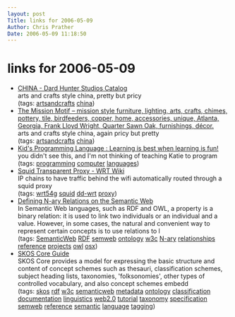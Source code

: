```yaml
---
layout: post
Title: links for 2006-05-09  
Author: Chris Prather
Date: 2006-05-09 11:18:50
---
```


# links for 2006-05-09
<ul class="delicious">
	<li>
		<div class="delicious-link"><a href="http://www.dardhunter.com/shop/?shop=1&cart=183809&cat=37&">CHINA - Dard Hunter Studios Catalog</a></div>
		<div class="delicious-extended">arts and crafts style china, pretty but pricy</div>
		<div class="delicious-tags">(tags: <a href="http://del.icio.us/perigrin/artsandcrafts">artsandcrafts</a> <a href="http://del.icio.us/perigrin/china">china</a>)</div>
	</li>
	<li>
		<div class="delicious-link"><a href="http://missionmotif.com/index.cfm?action=store&sub=category&id=134">The Mission Motif – mission style furniture, lighting, arts, crafts, chimes, pottery, tile, birdfeeders, copper, home, accessories, unique, Atlanta, Georgia, Frank Lloyd Wright, Quarter Sawn Oak, furnishings, décor.</a></div>
		<div class="delicious-extended">arts and crafts style china, again pricy but pretty</div>
		<div class="delicious-tags">(tags: <a href="http://del.icio.us/perigrin/artsandcrafts">artsandcrafts</a> <a href="http://del.icio.us/perigrin/china">china</a>)</div>
	</li>
	<li>
		<div class="delicious-link"><a href="http://www.kidsprogramminglanguage.com/parents.php">Kid's Programming Language : Learning is best when learning is fun!</a></div>
		<div class="delicious-extended">you didn't see this, and I'm not thinking of teaching Katie to program</div>
		<div class="delicious-tags">(tags: <a href="http://del.icio.us/perigrin/programming">programming</a> <a href="http://del.icio.us/perigrin/computer">computer</a> <a href="http://del.icio.us/perigrin/languages">languages</a>)</div>
	</li>
	<li>
		<div class="delicious-link"><a href="http://wrt-wiki.bsr-clan.de/index.php?title=Squid_Transparent_Proxy">Squid Transparent Proxy - WRT Wiki</a></div>
		<div class="delicious-extended">IP chains to have traffic behind the wifi automatically routed through a squid proxy</div>
		<div class="delicious-tags">(tags: <a href="http://del.icio.us/perigrin/wrt54g">wrt54g</a> <a href="http://del.icio.us/perigrin/squid">squid</a> <a href="http://del.icio.us/perigrin/dd-wrt">dd-wrt</a> <a href="http://del.icio.us/perigrin/proxy">proxy</a>)</div>
	</li>
	<li>
		<div class="delicious-link"><a href="http://www.w3.org/TR/2006/NOTE-swbp-n-aryRelations-20060412/">Defining N-ary Relations on the Semantic Web</a></div>
		<div class="delicious-extended">In Semantic Web languages, such as RDF and OWL, a property is a binary relation: it is used to link two individuals or an individual and a value. However, in some cases, the natural and convenient way to represent certain concepts is to use relations to l</div>
		<div class="delicious-tags">(tags: <a href="http://del.icio.us/perigrin/SemanticWeb">SemanticWeb</a> <a href="http://del.icio.us/perigrin/RDF">RDF</a> <a href="http://del.icio.us/perigrin/semweb">semweb</a> <a href="http://del.icio.us/perigrin/ontology">ontology</a> <a href="http://del.icio.us/perigrin/w3c">w3c</a> <a href="http://del.icio.us/perigrin/N-ary">N-ary</a> <a href="http://del.icio.us/perigrin/relationships">relationships</a> <a href="http://del.icio.us/perigrin/reference">reference</a> <a href="http://del.icio.us/perigrin/projects">projects</a> <a href="http://del.icio.us/perigrin/owl">owl</a> <a href="http://del.icio.us/perigrin/osx">osx</a>)</div>
	</li>
	<li>
		<div class="delicious-link"><a href="http://www.w3.org/TR/swbp-skos-core-guide/">SKOS Core Guide</a></div>
		<div class="delicious-extended">SKOS Core provides a model for expressing the basic structure and content of concept schemes such as thesauri, classification schemes, subject heading lists, taxonomies, 'folksonomies', other types of controlled vocabulary, and also concept schemes embedd</div>
		<div class="delicious-tags">(tags: <a href="http://del.icio.us/perigrin/skos">skos</a> <a href="http://del.icio.us/perigrin/rdf">rdf</a> <a href="http://del.icio.us/perigrin/w3c">w3c</a> <a href="http://del.icio.us/perigrin/semanticweb">semanticweb</a> <a href="http://del.icio.us/perigrin/metadata">metadata</a> <a href="http://del.icio.us/perigrin/ontology">ontology</a> <a href="http://del.icio.us/perigrin/classification">classification</a> <a href="http://del.icio.us/perigrin/documentation">documentation</a> <a href="http://del.icio.us/perigrin/linguistics">linguistics</a> <a href="http://del.icio.us/perigrin/web2.0">web2.0</a> <a href="http://del.icio.us/perigrin/tutorial">tutorial</a> <a href="http://del.icio.us/perigrin/taxonomy">taxonomy</a> <a href="http://del.icio.us/perigrin/specification">specification</a> <a href="http://del.icio.us/perigrin/semweb">semweb</a> <a href="http://del.icio.us/perigrin/reference">reference</a> <a href="http://del.icio.us/perigrin/semantic">semantic</a> <a href="http://del.icio.us/perigrin/language">language</a> <a href="http://del.icio.us/perigrin/tagging">tagging</a>)</div>
	</li>
</ul>

